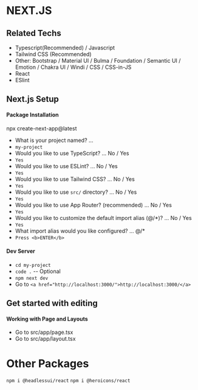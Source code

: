 # NEXT.JS

## Related Techs

- Typescript(Recommended) / Javascript
- Tailwind CSS (Recommended)
- Other: Bootstrap / Material UI / Bulma / Foundation / Semantic UI / Emotion / Chakra UI / Windi / CSS / CSS-in-JS 
- React
- ESlint

## Next.js Setup

#### Package Installation

npx create-next-app@latest

- What is your project named? ...
- `my-project`
- Would you like to use TypeScript? ... No / Yes
- `Yes`
- Would you like to use ESLint? ... No / Yes
- `Yes`
- Would you like to use Tailwind CSS? ... No / Yes
- `Yes`
- Would you like to use `src/` directory? ... No / Yes
- `Yes`
- Would you like to use App Router? (recommended) ... No / Yes
- `Yes`
- Would you like to customize the default import alias (@/*)? ... No / Yes
- `Yes`
- What import alias would you like configured? ... @/*
- `Press <b>ENTER</b>`

#### Dev Server

- `cd my-project`
- `code .` -- Optional
- `npm next dev`
- Go to `<a href="http://localhost:3000/">http://localhost:3000/</a>`

## Get started with editing 

#### Working with Page and Layouts

- Go to src/app/page.tsx
- Go to src/app/layout.tsx

# Other Packages

`npm i @headlessui/react`
`npm i @heroicons/react`
